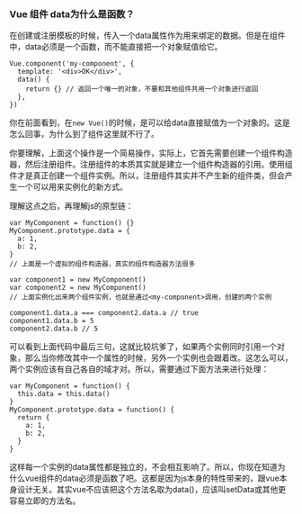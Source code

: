 ### Vue 组件 data为什么是函数？

在创建或注册模板的时候，传入一个data属性作为用来绑定的数据。但是在组件中，data必须是一个函数，而不能直接把一个对象赋值给它。

    Vue.component('my-component', {
      template: '<div>OK</div>',
      data() {
        return {} // 返回一个唯一的对象，不要和其他组件共用一个对象进行返回
      },
    })

你在前面看到，在`new Vue()`的时候，是可以给data直接赋值为一个对象的。这是怎么回事，为什么到了组件这里就不行了。

你要理解，上面这个操作是一个简易操作，实际上，它首先需要创建一个组件构造器，然后注册组件。注册组件的本质其实就是建立一个组件构造器的引用。使用组件才是真正创建一个组件实例。所以，注册组件其实并不产生新的组件类，但会产生一个可以用来实例化的新方式。

理解这点之后，再理解js的原型链：

    var MyComponent = function() {}
    MyComponent.prototype.data = {
      a: 1,
      b: 2,
    }
    // 上面是一个虚拟的组件构造器，真实的组件构造器方法很多

    var component1 = new MyComponent()
    var component2 = new MyComponent()
    // 上面实例化出来两个组件实例，也就是通过<my-component>调用，创建的两个实例

    component1.data.a === component2.data.a // true
    component1.data.b = 5
    component2.data.b // 5

可以看到上面代码中最后三句，这就比较坑爹了，如果两个实例同时引用一个对象，那么当你修改其中一个属性的时候，另外一个实例也会跟着改。这怎么可以，两个实例应该有自己各自的域才对。所以，需要通过下面方法来进行处理：

    var MyComponent = function() {
      this.data = this.data()
    }
    MyComponent.prototype.data = function() {
      return {
        a: 1,
        b: 2,
      }
    }

这样每一个实例的data属性都是独立的，不会相互影响了。所以，你现在知道为什么vue组件的data必须是函数了吧。这都是因为js本身的特性带来的，跟vue本身设计无关。其实vue不应该把这个方法名取为data()，应该叫setData或其他更容易立即的方法名。